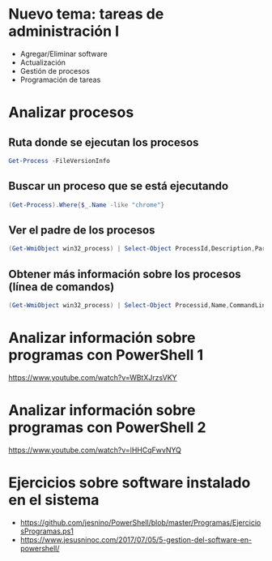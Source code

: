 # Nuevo tema: tareas de administración I
- Agregar/Eliminar software
- Actualización
- Gestión de procesos
- Programación de tareas

# Analizar procesos

## Ruta donde se ejecutan los procesos
```PowerShell
Get-Process -FileVersionInfo
```
## Buscar un proceso que se está ejecutando
```PowerShell
(Get-Process).Where{$_.Name -like "chrome"}
```
## Ver el padre de los procesos
```PowerShell
(Get-WmiObject win32_process) | Select-Object ProcessId,Description,ParentProcessId
```
## Obtener más información sobre los procesos (línea de comandos)
```PowerShell
(Get-WmiObject win32_process) | Select-Object Processid,Name,CommandLine
```

# Analizar información sobre programas con PowerShell 1
https://www.youtube.com/watch?v=WBtXJrzsVKY

# Analizar información sobre programas con PowerShell 2
https://www.youtube.com/watch?v=lHHCqFwvNYQ

# Ejercicios sobre software instalado en el sistema
- https://github.com/jesnino/PowerShell/blob/master/Programas/EjerciciosProgramas.ps1
- https://www.jesusninoc.com/2017/07/05/5-gestion-del-software-en-powershell/
